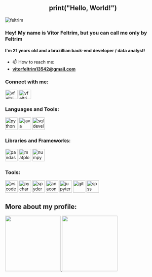 <h2 align="center">print("Hello, World!")</h2>

<p align="left">
  <img src="https://komarev.com/ghpvc/?username=feltrim&label=Profile%20views&color=0e75b6&style=flat" alt="feltrim" />
</p>
  <h3 align="left">Hey! My name is Vitor Feltrim, but you can call me only by Feltrim</h3>
  <h4 align="left">I'm 21 years old and a brazillian back-end developer / data analyst!</h4>

- 📫 How to reach me:
- **vitorfeltrim13542@gmail.com**

<h3 align="left">Connect with me:</h3>
<p align="left">
  <a href="https://linkedin.com/in/vfeltrim" target="blank"><img align="center" src="https://raw.githubusercontent.com/rahuldkjain/github-profile-readme-generator/master/src/images/icons/Social/linked-in-alt.svg" alt="vfeltrim" height="30" width="40" /></a>
  <a href="https://instagram.com/vfeltrim_" target="blank"><img align="center" src="https://raw.githubusercontent.com/rahuldkjain/github-profile-readme-generator/master/src/images/icons/Social/instagram.svg" alt="vfeltrim_" height="30" width="40" /></a>
</p>

<h3 align="left">Languages and Tools:</h3>
<p align="left">
  <a href="https://www.python.org" target="_blank" rel="noreferrer"> <img src="https://cdn.jsdelivr.net/gh/devicons/devicon@latest/icons/python/python-original.svg" alt="python" width="40" height="40"/></a>
  <a href="https://www.java.com" target="_blank" rel="noreferrer"> <img src="https://cdn.jsdelivr.net/gh/devicons/devicon@latest/icons/java/java-original.svg" alt="java" width="40" height="40"/></a>
  <a href="https://www.oracle.com/database/sqldeveloper/" target="_blank" rel="noreferrer"> <img src="https://cdn.jsdelivr.net/gh/devicons/devicon@latest/icons/sqldeveloper/sqldeveloper-original.svg" alt="sqldeveloper" width="40" height="40"/></a>
</p>

<h3 align="left">Libraries and Frameworks:</h3>
<p align="left">
  <a href="https://pandas.pydata.org" target="_blank" rel="noreferrer"> <img src="https://cdn.jsdelivr.net/gh/devicons/devicon@latest/icons/pandas/pandas-original.svg" alt="pandas" width="40" height="40"/></a>
  <a href="https://matplotlib.org" target="_blank" rel="noreferrer"> <img src="https://cdn.jsdelivr.net/gh/devicons/devicon@latest/icons/matplotlib/matplotlib-original.svg" alt="matplotlib" width="40" height="40"/></a>
  <a href="https://numpy.org" target="_blank" rel="noreferrer"> <img src="https://cdn.jsdelivr.net/gh/devicons/devicon@latest/icons/numpy/numpy-original.svg" alt="numpy" width="40" height="40"/></a>
  
</p>
</p>

<h3 align="left">Tools:</h3>
<p align="left">
  <a href="https://code.visualstudio.com" target="_blank" rel="noreferrer"> <img src="https://cdn.jsdelivr.net/gh/devicons/devicon@latest/icons/vscode/vscode-original.svg" alt="vscode" width="40" height="40"/></a>
  <a href="https://www.jetbrains.com/pycharm/" target="_blank" rel="noreferrer"> <img src="https://cdn.jsdelivr.net/gh/devicons/devicon@latest/icons/pycharm/pycharm-original.svg" alt="pycharm" width="40" height="40"/></a>
  <a href="https://www.spyder-ide.org" target="_blank" rel="noreferrer"> <img src="https://cdn.jsdelivr.net/gh/devicons/devicon@latest/icons/spyder/spyder-original.svg" alt="spyder" width="40" height="40"/></a>
  <a href="https://www.anaconda.com" target="_blank" rel="noreferrer"> <img src="https://cdn.jsdelivr.net/gh/devicons/devicon@latest/icons/anaconda/anaconda-original.svg" alt="anaconda" width="40" height="40"/></a>
  <a href="https://jupyter.org" target="_blank" rel="noreferrer"> <img src="https://cdn.jsdelivr.net/gh/devicons/devicon@latest/icons/jupyter/jupyter-original.svg" alt="jupyter" width="40" height="40"/></a>
  <a href="https://git-scm.com/" target="_blank" rel="noreferrer"> <img src="https://cdn.jsdelivr.net/gh/devicons/devicon@latest/icons/git/git-original.svg" alt="git" width="40" height="40"/></a>
  <a href="https://www.ibm.com/spss" target="_blank" rel="noreferrer"> <img src="https://cdn.jsdelivr.net/gh/devicons/devicon@latest/icons/spss/spss-original.svg" alt="spss" width="40" height="40"/></a>
</p>

## More about my profile:

<div>
<a href="https://github.com/Feltrim">
<img height="180em" src="https://github-readme-stats.vercel.app/api?username=feltrim&show_icons=true&theme=dracula&include_all_commits=true&count_private=true"/>
<img height="180em" src="https://github-readme-stats.vercel.app/api/top-langs/?username=feltrim&layout=compact&langs_count=7&theme=dracula"/>
